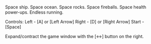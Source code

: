 Space ship.
Space ocean.
Space rocks.
Space fireballs.
Space health power-ups.
Endless running.

Controls:
Left -  [A] or  [Left Arrow]
Right - [D] or [Right Arrow]
Start - [Space]

Expand/contract the game window with the [<->] button on the right.